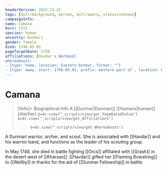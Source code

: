 ```yaml
---
headerVersion: 2023.11.25
tags: [dufr/background, person, dufr/aware, status/unknown]
campaignInfo:
name: Camana
born: 1721
species: human
ancestry: Dunmari
gender: female
died: 1748-05-01
pageTargetDate: 1750
affiliations: [Havdar's Warband]
whereabouts:
- {type: home, location: Eastern Dunmar, format: ""}
- {type: away, start: 1748-05-01, prefix: western part of , location: Garamjala Desert}
---
```

# Camana
>[!info]+ Biographical Info
> A [[Dunmar|Dunmari]] [[Humans|human]] (she/her)
> `$=dv.view("_scripts/view/get_PageDatedValue")`
> `$=dv.view("_scripts/view/get_Affiliations")`
>> `$=dv.view("_scripts/view/get_Whereabouts")`

A Dunmari warrior, archer, and scout. She is associated with [[Havdar]] and his warrior band, and functions as the leader of his scouting group. 

In May 1748, she died in battle fighting [[Orcs]] affiliated with [[Grash]] in the desert west of [[Kharsan]]. [[Havdar]] gifted her [[Flaming Bowstring]] to [[Wellby]] in thanks for the aid of [[Dunmar Fellowship]] in battle. 